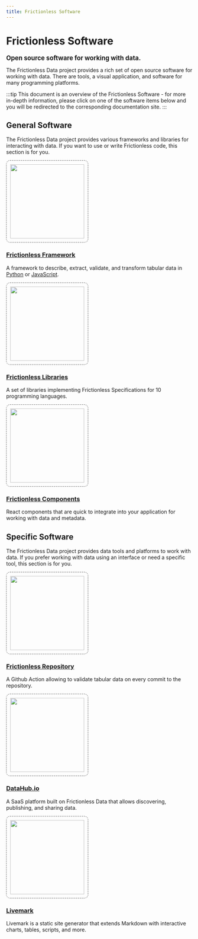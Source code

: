 ```yaml
---
title: Frictionless Software
---
```


# Frictionless Software

<big><strong>Open source software for working with data.</strong></big>

The Frictionless Data project provides a rich set of open source software for working with data. There are tools, a visual application, and software for many programming platforms.

:::tip
This document is an overview of the Frictionless Software - for more in-depth information, please click on one of the software items below and you will be redirected to the corresponding documentation site.
:::

## General Software

The Frictionless Data project provides various frameworks and libraries for interacting with data. If you want to use or write Frictionless code, this section is for you.

<div class="main-section black-text">
<div class="features flex flex-row flex-wrap py-4">

<!-- Frictionless Framework -->
<div class="w-full md:w-1/3 feature flex justify-center">
 <div class="px-8 text-center">
   <a href="https://framework.frictionlessdata.io" target="_blank">
     <img src="/img/software/framework.png" style="width: 200px; border:dashed 1px #555; padding: 10px; border-radius: 10px;" />
     <h3>Frictionless Framework</h3>
   </a>
   <p>A framework to describe, extract, validate, and transform tabular data in <a href="https://framework.frictionlessdata.io/" target="_blank">Python</a> or <a href="https://github.com/frictionlessdata/frictionless-js" target="_blank">JavaScript</a>.</p>
 </div>
</div>

<!-- Frictionless Libraries -->
<div class="w-full md:w-1/3 feature flex justify-center">
 <div class="px-8 text-center">
   <a href="https://libraries.frictionlessdata.io" target="_blank">
     <img src="/img/software/libraries.png" style="width: 200px; border:dashed 1px #555; padding: 10px; border-radius: 10px;" />
     <h3>Frictionless Libraries</h3>
   </a>
   <p>A set of libraries implementing Frictionless Specifications for 10 programming languages.</p>
 </div>
</div>

<!-- Frictionless Components -->
<div class="w-full md:w-1/3 feature flex justify-center">
 <div class="px-8 text-center">
   <a href="https://components.frictionlessdata.io/" target="_blank">
     <img src="/img/software/components.png" style="width: 200px; border:dashed 1px #555; padding: 10px; border-radius: 10px;" />
     <h3>Frictionless Components</h3>
   </a>
   <p>React components that are quick to integrate into your application for working with data and metadata.</p>
 </div>
</div>

</div>
</div>

## Specific Software

The Frictionless Data project provides data tools and platforms to work with data. If you prefer working with data using an interface or need a specific tool, this section is for you.

<div class="main-section black-text">
<div class="features flex flex-row flex-wrap py-4">

<!-- Frictionless Repository -->
<div class="w-full md:w-1/3 feature flex justify-center">
 <div class="px-8 text-center">
   <a href="https://repository.frictionlessdata.io" target="_blank">
     <img src="/img/software/repository.png" style="width: 200px; border:dashed 1px #555; padding: 10px; border-radius: 10px;" />
     <h3>Frictionless Repository</h3>
   </a>
   <p>A Github Action allowing to validate tabular data on every commit to the repository.</p>
 </div>
</div>

<!-- DataHub.io -->
<div class="w-full md:w-1/3 feature flex justify-center">
 <div class="px-8 text-center">
   <a href="https://datahub.io/" target="_blank">
     <img src="/img/software/datahub.png" style="width: 200px; border:dashed 1px #555; padding: 10px; border-radius: 10px;" />
     <h3>DataHub.io</h3>
   </a>
   <p>A SaaS platform built on Frictionless Data that allows discovering, publishing, and sharing data.</p>
 </div>
</div>

<!-- Livemark -->
<div class="w-full md:w-1/3 feature flex justify-center">
 <div class="px-8 text-center">
   <a href="https://livemark.frictionlessdata.io" target="_blank">
     <img src="/img/software/livemark.png" style="width: 200px; border:dashed 1px #555; padding: 10px; border-radius: 10px;" />
     <h3>Livemark</h3>
   </a>
   <p> Livemark is a static site generator that extends Markdown with interactive charts, tables, scripts, and more.</p>
 </div>
</div>

</div>
</div>
